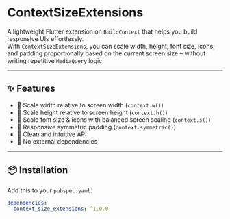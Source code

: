 # ContextSizeExtensions

A lightweight Flutter extension on `BuildContext` that helps you build responsive UIs effortlessly.  
With `ContextSizeExtensions`, you can scale width, height, font size, icons, and padding proportionally based on the current screen size – without writing repetitive `MediaQuery` logic.

---

## ✨ Features

- 🔹 Scale width relative to screen width (`context.w()`)
- 🔹 Scale height relative to screen height (`context.h()`)
- 🔹 Scale font size & icons with balanced screen scaling (`context.s()`)
- 🔹 Responsive symmetric padding (`context.symmetric()`)
- 🔹 Clean and intuitive API
- 🔹 No external dependencies

---

## 📦 Installation

Add this to your `pubspec.yaml`:

```yaml
dependencies:
  context_size_extensions: ^1.0.0
